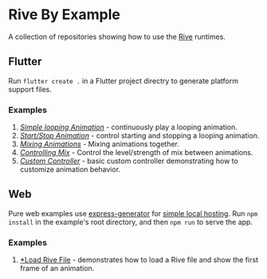# Rive By Example

A collection of repositories showing how to use the [Rive](http://beta.rive.app) runtimes.

## Flutter

Run ```flutter create .``` in a Flutter project directry to generate platform support files.

### Examples

1. [*Simple looping Animation*](https://github.com/mjohnsullivan/rive-by-example/tree/main/flutter/01_looping_animation) - continuously play a looping animation.
2. [*Start/Stop Animation*](https://github.com/mjohnsullivan/rive-by-example/tree/main/flutter/02_start_stop_animation) - control starting and stopping a looping animation.
3. [*Mixing Animations*](https://github.com/mjohnsullivan/rive-by-example/tree/main/flutter/03_mixing_animations) - Mixing animations together.
4. [*Controlling Mix*](https://github.com/mjohnsullivan/rive-by-example/tree/main/flutter/03_mixing_animations) - Control the level/strength of mix between animations.
5. [*Custom Controller*](https://github.com/mjohnsullivan/rive-by-example/tree/main/flutter/05_custom_controller) - basic custom controller demonstrating how to customize animation behavior.

## Web

Pure web examples use [express-generator](http://expressjs.com/en/starter/generator.html) for [simple local hosting](https://docs.microsoft.com/en-us/microsoft-edge/progressive-web-apps-chromium/get-started). Run ```npm install``` in the example's root directory, and then ```npm run``` to serve the app.

### Examples

1. [*Load Rive File](https://github.com/mjohnsullivan/rive-by-example/tree/main/web/01_load_animation) - demonstrates how to load a Rive file and show the first frame of an animation.